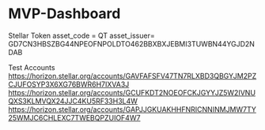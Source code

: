 # MVP-Dashboard

Stellar Token 
asset_code = QT
asset_issuer= GD7CN3HBSZBG44NPEOFNPOLDTO462BBXBXJEBMI3TUWBN44YGJD2NDAB

Test Accounts
https://horizon.stellar.org/accounts/GAVFAFSFV47TN7RLXBD3QBGYJM2PZCJUFOSYP3X6XG76BWR6H7IXVA3J
https://horizon.stellar.org/accounts/GCUFKDT2NOEOFCKJGYYJZ5W2IVNUQXS3KLMVQX24JJC4KU5RF33H3L4W
https://horizon.stellar.org/accounts/GAPJJGKUAKHHFNRICNNINMJMW7TY25WMJC6CHLEXC7TWEBQPZUIOF4W7

